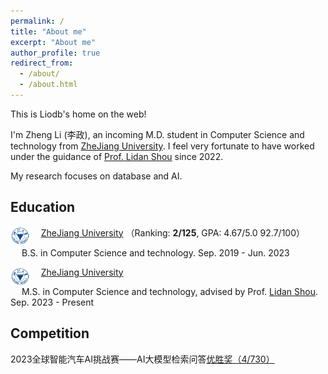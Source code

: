 ```yaml
---
permalink: /
title: "About me"
excerpt: "About me"
author_profile: true
redirect_from: 
  - /about/
  - /about.html
---
```

This is Liodb's home on the web!

I'm Zheng Li (李政), an incoming M.D. student in Computer Science and technology from [ZheJiang University](https://www.zju.edu.cn/english/). I feel very fortunate to have worked under the guidance of [Prof. Lidan Shou](https://person.zju.edu.cn/should#0) since 2022.

My research focuses on database and AI.

## Education

<img src="../images/zju.png" alt="zju" style="zoom:7%; float: left" />&emsp; [ZheJiang University](https://www.zju.edu.cn/english/) （Ranking: **2/125**, GPA: 4.67/5.0 92.7/100）

&emsp; B.S. in Computer Science and technology. Sep. 2019 - Jun. 2023

<img src="../images/zju.png" alt="zju" style="zoom:7%; float: left" />&emsp; [ZheJiang University](https://www.zju.edu.cn/english/)

&emsp; M.S. in Computer Science and technology, advised by Prof. [Lidan Shou](https://person.zju.edu.cn/should#0). Sep. 2023 - Present


## Competition

2023全球智能汽车AI挑战赛——AI大模型检索问答[优胜奖（4/730）](https://tianchi.aliyun.com/competition/entrance/532154/customize433)

<!-- ## Publications -->
